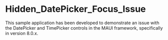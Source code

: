# Hidden_DatePicker_Focus_Issue
This sample application has been developed to demonstrate an issue with the DatePicker and TimePicker controls in the MAUI framework, specifically in version 8.0.x.
